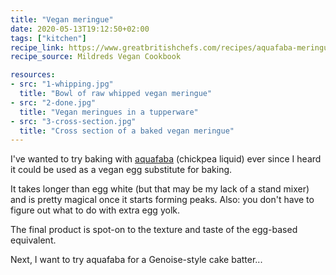 ```yaml
---
title: "Vegan meringue"
date: 2020-05-13T19:12:50+02:00
tags: ["kitchen"]
recipe_link: https://www.greatbritishchefs.com/recipes/aquafaba-meringues-recipe
recipe_source: Mildreds Vegan Cookbook

resources:
- src: "1-whipping.jpg"
  title: "Bowl of raw whipped vegan meringue"
- src: "2-done.jpg"
  title: "Vegan meringues in a tupperware"
- src: "3-cross-section.jpg"
  title: "Cross section of a baked vegan meringue"
---
```


I've wanted to try baking with [aquafaba](https://en.wikipedia.org/wiki/Aquafaba) (chickpea liquid) ever since I heard it could be used as a vegan egg substitute for baking.

It takes longer than egg white (but that may be my lack of a stand mixer) and is pretty magical once it starts forming peaks. Also: you don't have to figure out what to do with extra egg yolk.

The final product is spot-on to the texture and taste of the egg-based equivalent.

Next, I want to try aquafaba for a Genoise-style cake batter...
